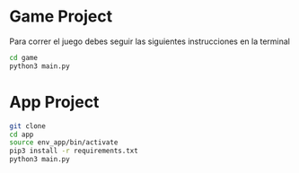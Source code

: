 # Game Project

Para correr el juego debes seguir las siguientes instrucciones en la terminal

```sh
cd game
python3 main.py
```

# App Project
```sh
git clone
cd app
source env_app/bin/activate
pip3 install -r requirements.txt
python3 main.py
```